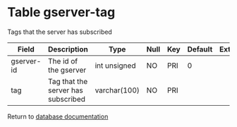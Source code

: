 Table gserver-tag
===========

Tags that the server has subscribed

| Field      | Description                        | Type         | Null | Key | Default | Extra |
| ---------- | ---------------------------------- | ------------ | ---- | --- | ------- | ----- |
| gserver-id | The id of the gserver              | int unsigned | NO   | PRI | 0       |       |
| tag        | Tag that the server has subscribed | varchar(100) | NO   | PRI |         |       |

Return to [database documentation](help/database)
